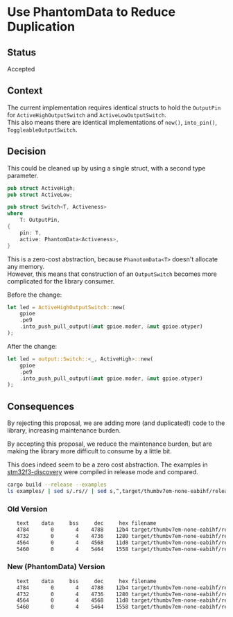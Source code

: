 # Use PhantomData to Reduce Duplication

## Status

Accepted

## Context

The current implementation requires identical structs to hold the `OutputPin` for `ActiveHighOutputSwitch` and `ActiveLowOutputSwitch`.  
This also means there are identical implementations of `new()`, `into_pin()`, `ToggleableOutputSwitch`.

## Decision

This could be cleaned up by using a single struct, with a second type parameter.

```rust
pub struct ActiveHigh;
pub struct ActiveLow;

pub struct Switch<T, Activeness>
where
    T: OutputPin,
{
    pin: T,
    active: PhantomData<Activeness>,
}
```

This is a zero-cost abstraction, because `PhanotomData<T>` doesn't allocate any memory.  
However, this means that construction of an `OutputSwitch` becomes more complicated for the library consumer.

Before the change:

```rust
let led = ActiveHighOutputSwitch::new(
    gpioe
    .pe9
    .into_push_pull_output(&mut gpioe.moder, &mut gpioe.otyper)
);
```

After the change:

```rust
let led = output::Switch::<_, ActiveHigh>::new(
    gpioe
    .pe9
    .into_push_pull_output(&mut gpioe.moder, &mut gpioe.otyper)
);
```

## Consequences

By rejecting this proposal, we are adding more (and duplicated!) code to the library, increasing maintenance burden.

By accepting this proposal, we reduce the maintenance burden, but are making the library more difficult to consume by a little bit.

This does indeed seem to be a zero cost abstraction.
The examples in [stm32f3-discovery](https://github.com/rubberduck203/stm32f3-discovery) were compiled in release mode and compared.

```sh
cargo build --release --examples
ls examples/ | sed s/.rs// | sed s,^,target/thumbv7em-none-eabihf/release/examples/, | xargs cargo size
```

### Old Version

```txt
   text	   data	    bss	    dec	    hex	filename
   4784	      0	      4	   4788	   12b4	target/thumbv7em-none-eabihf/release/examples/blinky
   4732	      0	      4	   4736	   1280	target/thumbv7em-none-eabihf/release/examples/button
   4564	      0	      4	   4568	   11d8	target/thumbv7em-none-eabihf/release/examples/button_int
   5460	      0	      4	   5464	   1558	target/thumbv7em-none-eabihf/release/examples/roulette
```

### New (PhantomData) Version

```txt
   text	   data	    bss	    dec	    hex	filename
   4784	      0	      4	   4788	   12b4	target/thumbv7em-none-eabihf/release/examples/blinky
   4732	      0	      4	   4736	   1280	target/thumbv7em-none-eabihf/release/examples/button
   4564	      0	      4	   4568	   11d8	target/thumbv7em-none-eabihf/release/examples/button_int
   5460	      0	      4	   5464	   1558	target/thumbv7em-none-eabihf/release/examples/roulette
```